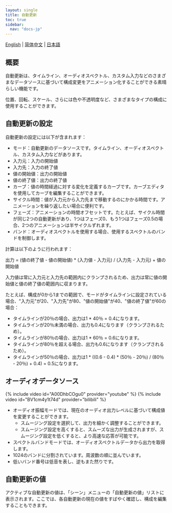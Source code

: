 ```yaml
---
layout: single
title: 自動更新
toc: true
sidebar:
  nav: "docs-jp"
---
```

[English](/dancexr/features/autoupdate) | [简体中文](/zh/dancexr/features/autoupdate) | [日本語](/jp/dancexr/features/autoupdate)


## 概要
自動更新は、タイムライン、オーディオスペクトル、カスタム入力などのさまざまなデータソースに基づいて構成変更をアニメーション化することができる素晴らしい機能です。

位置、回転、スケール、さらには色や不透明度など、さまざまなタイプの構成に使用することができます。

## 自動更新の設定
自動更新の設定には以下が含まれます：
* モード：自動更新のデータソースです。タイムライン、オーディオスペクトル、カスタム入力などがあります。
* 入力元：入力の開始値
* 入力先：入力の終了値
* 値の開始値：出力の開始値
* 値の終了値：出力の終了値
* カーブ：値の時間経過に対する変化を定義するカーブです。カーブエディタを使用してカーブを編集することができます。
* サイクル時間：値が入力元から入力先まで移動するのにかかる時間です。アニメーションを繰り返したい場合に便利です。
* フェーズ：アニメーションの時間オフセットです。たとえば、サイクル時間が同じ2つの自動更新があり、1つはフェーズ0、もう1つはフェーズ0.5の場合、2つのアニメーションは半サイクルずれます。
* バンド：オーディオスペクトルを使用する場合、使用するスペクトルのバンドを制御します。

計算は以下のように行われます：

出力 = (値の終了値 - 値の開始値) * (入力値 - 入力元) / (入力先 - 入力元) + 値の開始値

入力値は常に入力元と入力先の範囲内にクランプされるため、出力は常に値の開始値と値の終了値の範囲内に収まります。

たとえば、構成が0から1までの範囲で、モードがタイムラインに設定されている場合、"入力元"が20、"入力先"が80、"値の開始値"が40、"値の終了値"が60の場合：
* タイムラインが20％の場合、出力は1 * 40％ = 0.4になります。
* タイムラインが20％未満の場合、出力も0.4になります（クランプされるため）。
* タイムラインが80％の場合、出力は1 * 60％ = 0.6になります。
* タイムラインが80％を超える場合、出力も0.6になります（クランプされるため）。
* タイムラインが50％の場合、出力は1 * ((0.6 - 0.4) * (50％ - 20％) / (80％ - 20％) + 0.4) = 0.5になります。

## オーディオデータソース
{% include video id="A00DhbCOgu0" provider="youtube" %}
{% include video id="BV1cm4y1t74d" provider="bilibili" %}

* オーディオ振幅モードでは、現在のオーディオ出力レベルに基づいて構成値を変更することができます。
    * スムージング設定を選択して、出力を細かく調整することができます。
    * スムージング設定を高くすると、スムーズな出力が生成されますが、スムージング設定を低くすると、より高速な応答が可能です。
* スペクトルバンドモードでは、オーディオスペクトルデータから出力を取得します。
* 1024のバンドに分割されています。周波数の順に並んでいます。
* 低いバンド番号は低音を表し、逆もまた然りです。

## 自動更新の値
アクティブな自動更新の値は、「シーン」メニューの「自動更新の値」リストに表示されます。ここでは、各自動更新の現在の値をすばやく確認し、構成を編集することもできます。